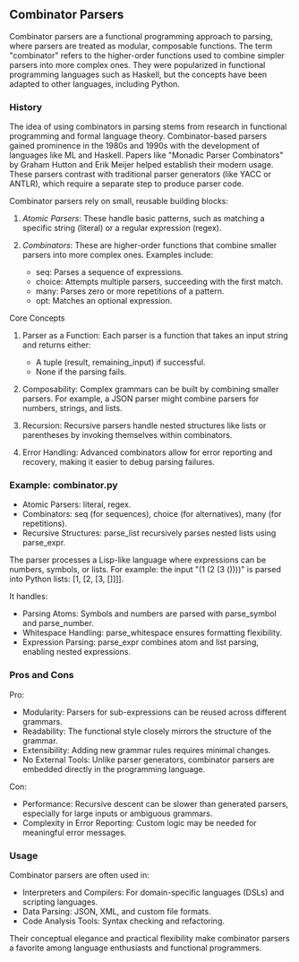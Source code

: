 
## Combinator Parsers

Combinator parsers are a functional programming approach to parsing, where parsers are
treated as modular, composable functions. The term "combinator" refers to the higher-order
functions used to combine simpler parsers into more complex ones. They were popularized
in functional programming languages such as Haskell, but the concepts have been adapted
to other languages, including Python.


### History

The idea of using combinators in parsing stems from research in functional programming
and formal language theory. Combinator-based parsers gained prominence in the 1980s and
1990s with the development of languages like ML and Haskell. Papers like "Monadic Parser
Combinators" by Graham Hutton and Erik Meijer helped establish their modern usage.
These parsers contrast with traditional parser generators (like YACC or ANTLR), which
require a separate step to produce parser code.

Combinator parsers rely on small, reusable building blocks:

1. *Atomic Parsers*: These handle basic patterns, such as matching a specific string
   (literal) or a regular expression (regex).

2. *Combinators*: These are higher-order functions that combine smaller parsers into
   more complex ones. Examples include:
    - seq: Parses a sequence of expressions.
    - choice: Attempts multiple parsers, succeeding with the first match.
    - many: Parses zero or more repetitions of a pattern.
    - opt: Matches an optional expression.

Core Concepts

1. Parser as a Function: Each parser is a function that takes an input string and returns either:
	- A tuple (result, remaining_input) if successful.
	- None if the parsing fails.

2. Composability: Complex grammars can be built by combining smaller parsers. For example, a
   JSON parser might combine parsers for numbers, strings, and lists.

3. Recursion: Recursive parsers handle nested structures like lists or parentheses by invoking
   themselves within combinators.

4. Error Handling: Advanced combinators allow for error reporting and recovery, making it
   easier to debug parsing failures.


### Example: combinator.py

* Atomic Parsers: literal, regex.
* Combinators: seq (for sequences), choice (for alternatives), many (for repetitions).
* Recursive Structures: parse_list recursively parses nested lists using parse_expr.

The parser processes a Lisp-like language where expressions can be numbers, symbols, or lists.
For example: the input "(1 (2 (3 ())))" is parsed into Python lists: [1, [2, [3, []]]].

It handles:
* Parsing Atoms: Symbols and numbers are parsed with parse_symbol and parse_number.
* Whitespace Handling: parse_whitespace ensures formatting flexibility.
* Expression Parsing: parse_expr combines atom and list parsing, enabling nested expressions.

### Pros and Cons

Pro:
- Modularity: Parsers for sub-expressions can be reused across different grammars.
- Readability: The functional style closely mirrors the structure of the grammar.
- Extensibility: Adding new grammar rules requires minimal changes.
- No External Tools: Unlike parser generators, combinator parsers are embedded
  directly in the programming language.

Con:
- Performance: Recursive descent can be slower than generated parsers, especially
  for large inputs or ambiguous grammars.
- Complexity in Error Reporting: Custom logic may be needed for meaningful error
  messages.


### Usage

Combinator parsers are often used in:
- Interpreters and Compilers: For domain-specific languages (DSLs) and scripting languages.
- Data Parsing: JSON, XML, and custom file formats.
- Code Analysis Tools: Syntax checking and refactoring.

Their conceptual elegance and practical flexibility make combinator parsers a favorite
among language enthusiasts and functional programmers.
